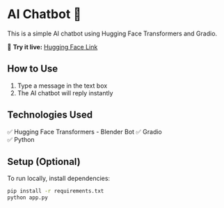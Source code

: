 # AI Chatbot 🤖

This is a simple AI chatbot using Hugging Face Transformers and Gradio.  

🔗 **Try it live:** [Hugging Face Link](https://huggingface.co/spaces/ven12345678/AI-Chatbot)  

## How to Use  
1. Type a message in the text box  
2. The AI chatbot will reply instantly  

## Technologies Used  
✅ Hugging Face Transformers - Blender Bot
✅ Gradio  
✅ Python  

## Setup (Optional)  
To run locally, install dependencies:  
```bash
pip install -r requirements.txt
python app.py

